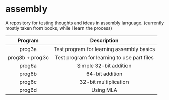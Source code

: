 # assembly
A repository for testing thoughts and ideas in assembly language.
(currently mostly taken from books, while I learn the process)

| Program         | Description                                 |
|:---------------:|:-------------------------------------------:|
| prog3a          | Test program for learning assembly basics   |
| prog3b + prog3c | Test program for learning to use part files |
| prog6a          | Simple 32-bit addition                      |
| prog6b          | 64-bit addition                             |
| prog6c          | 32-bit multiplication                       |
| prog6d          | Using MLA                                   |
